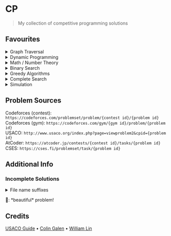 # CP

> My collection of competitive programming solutions

## Favourites

<details><summary>Graph Traversal</summary>

- [Cooperative Game](https://github.com/mathletedev/cp/blob/main/Codeforces/1137D.cpp) 🐬
- [Cereal 2](https://github.com/mathletedev/cp/blob/main/USACO/1184.cpp) 🐬
- [Field Day](https://github.com/mathletedev/cp/blob/main/USACO/1327.cpp) 🐬
- [Wormhole Sort](https://github.com/mathletedev/cp/blob/main/USACO/992.cpp)
- [Redistributing Gifts](https://github.com/mathletedev/cp/blob/main/USACO/1206.cpp)
- [Strong Vertices](https://github.com/mathletedev/cp/blob/main/Codeforces/1857D_m.cpp)
- [The Great Revegetation](https://github.com/mathletedev/cp/blob/main/USACO/920.cpp)
- [Fence Planning](https://github.com/mathletedev/cp/blob/main/USACO/944.cpp)
- [Why Did the Cow Cross the Road III](https://github.com/mathletedev/cp/blob/main/USACO/716.cpp)

</details>

<details><summary>Dynamic Programming</summary>

- [Time is Mooney](https://github.com/mathletedev/cp/blob/main/USACO/993.cpp)
- [Cow Tipping](https://github.com/mathletedev/cp/blob/main/USACO/689.cpp)

</details>

<details><summary>Math / Number Theory</summary>

- [Circular Barn](https://github.com/mathletedev/cp/blob/main/USACO/1255.cpp) 🐬
- [Divisor Chain](https://github.com/mathletedev/cp/blob/main/Codeforces/1864C.cpp) 🐬
- [Fancy Coins](https://github.com/mathletedev/cp/blob/main/Codeforces/1860B.cpp)
- [Koxia and Permutation](https://github.com/mathletedev/cp/blob/main/Codeforces/1770B.cpp)
- [Minimum LCM](https://github.com/mathletedev/cp/blob/main/Codeforces/1765M.cpp)

</details>

<details><summary>Binary Search</summary>

- [Convention](https://github.com/mathletedev/cp/blob/main/USACO/858.cpp)
- [Social Distancing](https://github.com/mathletedev/cp/blob/main/USACO/1038.cpp)

</details>

<details><summary>Greedy Algorithms</summary>

- [Divide and Conquer](https://github.com/mathletedev/cp/blob/main/Codeforces/1762A.cpp)

</details>

<details><summary>Complete Search</summary>

- [X-Sum](https://github.com/mathletedev/cp/blob/main/Codeforces/1676D.cpp)

</details>

<details><summary>Simulation</summary>

- [Going to the Cinema](https://github.com/mathletedev/cp/blob/main/Codeforces/1781B.cpp)
- [Easy Assembly](https://github.com/mathletedev/cp/blob/main/Codeforces/1773E_e.cpp)

</details>

## Problem Sources

Codeforces (contest): `https://codeforces.com/problemset/problem/{contest id}/{problem id}`\
Codeforces (gym): `https://codeforces.com/gym/{gym id}/problem/{problem id}`\
USACO: `http://www.usaco.org/index.php?page=viewproblem2&cpid={problem id}`\
AtCoder: `https://atcoder.jp/contests/{contest id}/tasks/{problem id}`\
CSES: `https://cses.fi/problemset/task/{problem id}`

## Additional Info

### Incomplete Solutions

<details>
<summary>File name suffixes</summary>

- `.t` TLE
- `.m` MLE
- `.i` incorrect
- `.u` unfinished

</details>

🐬: \*beautiful\* problem!

## Credits

[USACO Guide](https://usaco.guide) • [Colin Galen](https://www.youtube.com/@ColinGalen) • [William Lin](https://www.youtube.com/@tmwilliamlin168)
